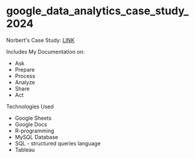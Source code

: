 # google_data_analytics_case_study_2024

<p>Norbert's Case Study: <a href="https://docs.google.com/document/d/1upadApTX4bwzN5_ivE1ZE-0rw1CSAnZeCIMMRcO9p3Y/edit?usp=sharing">LINK</a></p> 
<p></p>
Includes My Documentation on:
<ul>
  <li>Ask</li>
  <li>Prepare</li>
  <li>Process</li>
  <li>Analyze</li>
  <li>Share</li>
  <li>Act</li>
</ul>
<p></p>
<p>Technologies Used</p>
<ul>
  <li>Google Sheets</li>
  <li>Google Docs</li>
  <li>R-programming</li>
  <li>MySQL Database</li>
  <li>SQL - structured queries language</li>
  <li>Tableau</li>
</ul>

